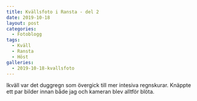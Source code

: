 ```yaml
---
title: Kvällsfoto i Ransta - del 2
date: 2019-10-18
layout: post
categories:
  - Fotoblogg
tags:
  - Kväll
  - Ransta
  - Höst
galleries:
  - 2019-10-18-kvallsfoto
---
```


Ikväll var det duggregn som övergick till mer intesiva regnskurar. Knäppte ett par bilder innan både jag och kameran blev alltför blöta.
